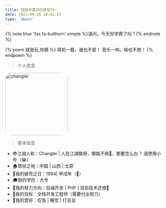 ```yaml
---
title: 我是你喜欢的类型吗~
date: 2021-09-26 18:01:23
type: 'about'
---
```


{% note blue 'fas fa-bullhorn' simple %}请问，今天你学费了吗？{% endnote %}

{% poem 就是玩,你猜 %}
耳机一戴，谁也不爱！
音乐一响，啥也不想！
{% endpoem %}

> 个人信息

<img width='200' style="border-radius:20px;" src='https://cdn.jsdelivr.net/gh/changrisheng/cdn@latest/img/custom/logo.jpg' alt='changlei'>

> 基本信息

- 😎江湖人称：Changlei | 人在江湖飘呀，哪能不挨🔪，那要怎么办？ 请使用小号（😂）
- 🏠常驻之地：中国 | 山西 | 太原
- 👀我的破壳之日：1994| 甲戌年（:dog:）
- 🎓我的学历：大专
- 💪我的努力方向：后端开发 | PHP | 目前技术还很🌿
- 🎯我的目标：全栈开发工程师（需要付出努力）
- 🏀我的爱好：吃饭 | 睡觉 | 打豆豆
